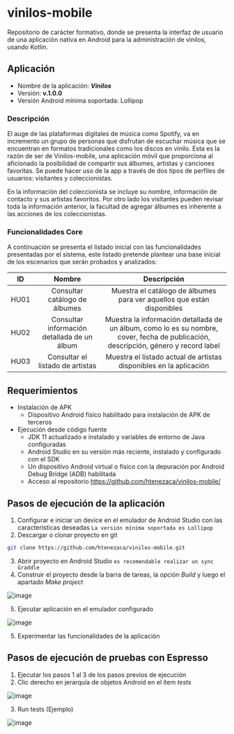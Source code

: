 # vinilos-mobile
Repositorio de carácter formativo, donde se presenta la interfaz de usuario de una aplicación nativa en Android para la administración de vinilos, usando Kotlin.

## Aplicación 
- Nombre de la aplicación: **_Vinilos_**
- Versión: **v.1.0.0**
- Versión Android mínima soportada: Lollipop

### Descripción

El auge de las plataformas digitales de música como Spotify, va en incremento un grupo de personas que disfrutan de escuchar música que se encuentran en formatos tradicionales como los discos en vinilo. Esta es la razón de ser de Vinilos-mobile, una aplicación móvil que proporciona al aficionado la posibilidad de compartir sus álbumes, artistas y canciones favoritas. Se puede hacer uso de la app a través de dos tipos de perfiles de usuarios: visitantes y coleccionistas.

En la información del coleccionista se incluye su nombre, información de contacto y sus artistas favoritos. Por otro lado los visitantes pueden revisar toda la información anterior, la facultad de agregar álbumes es inherente a las acciones de los coleccionistas.

### Funcionalidades Core

A continuación se presenta el listado inicial con las funcionalidades presentadas por el sistema, este listado pretende plantear una base inicial de los escenarios que serán probados y analizados:

| ID |    Nombre   | Descripción | 
|:--------------:|:--------------------:|:--------------------:|
| HU01         | Consultar catálogo de álbumes | Muestra el catálogo de álbumes para ver aquellos que están disponibles | 
| HU02         | Consultar información detallada de un álbum   |  Muestra la información detallada de un álbum, como lo es su nombre, cover, fecha de publicación, descripción, género y record label |
| HU03         | Consultar el listado de artistas | Muestra el listado actual de artistas disponibles en la aplicación |

## Requerimientos

* Instalación de APK
  * Dispositivo Android físico habilitado para instalación de APK de terceros
* Ejecución desde código fuente
  * JDK 11 actualizado e instalado y variables de entorno de Java configuradas
  * Android Studio en su versión más reciente, instalado y configurado con el SDK
  * Un dispositivo Android virtual o físico con la depuración por Android Debug Bridge (ADB) habilitada
  * Acceso al repositorio https://github.com/htenezaca/vinilos-mobile/ 

## Pasos de ejecución de la aplicación

1. Configurar e iniciar un device en el emulador de Android Studio con las características deseadas 
``` La versión mínima soportada es Lollipop ```
2. Descargar o clonar proyecto en git
```bash
git clone https://github.com/htenezaca/vinilos-mobile.git
```
3. Abrir proyecto en Android Studio
``` es recomendable realizar un sync Graddle ```
4. Construir el proyecto desde la barra de tareas, la opción *Build* y luego el apartado *Make project*


![image](https://user-images.githubusercontent.com/98656582/200205966-017bf0bf-4c76-47ce-b24f-387f0b695556.png)



5. Ejecutar aplicación en el emulador configurado


![image](https://user-images.githubusercontent.com/98656582/200205082-2ca68c92-4744-4c08-8d4f-1b7765f87edc.png)



5. Experimentar las funcionalidades de la aplicación

## Pasos de ejecución de pruebas con Espresso

1. Ejecutar los pasos 1 al 3 de los pasos previos de ejecución
2. Clic derecho en jerarquía de objetos Android en el ítem _tests_


![image](https://user-images.githubusercontent.com/98656582/200206274-10114c80-15de-4e30-be4a-e92487a5c5c8.png)


3. Run tests
(Ejemplo)


![image](https://user-images.githubusercontent.com/98656582/200206307-2afe0377-079d-4249-9d77-fe5cbc5cb791.png)

